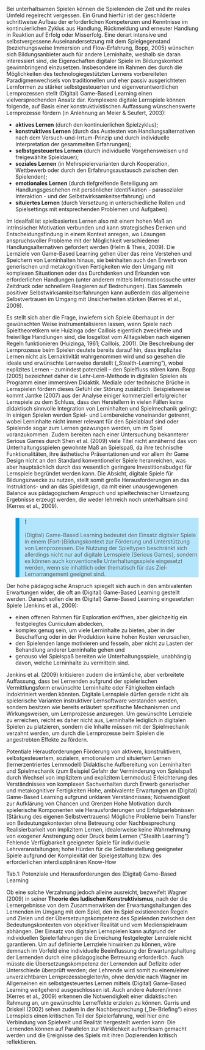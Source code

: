 Bei unterhaltsamen Spielen können die Spielenden die Zeit und ihr reales Umfeld regelrecht vergessen. Ein Grund hierfür ist der geschilderte schrittweise Aufbau der erforderlichen Kompetenzen und Kenntnisse im kontinuierlichen Zyklus aus Handlung, Rückmeldung und erneuter Handlung in Reaktion auf Erfolg oder Misserfolg. Eine derart intensive und selbstvergessene Auseinandersetzung mit dem Spielgegenstand (beziehungsweise Immersion und Flow-Erfahrung, Bopp, 2005) wünschen sich Bildungsanbieter auch für andere Lerninhalte, weshalb sie daran interessiert sind, die Eigenschaften digitaler Spiele im Bildungskontext gewinnbringend einzusetzen. Insbesondere im Rahmen des durch die Möglichkeiten des technologiegestützten Lernens vorbereiteten Paradigmenwechsels von traditionellen und eher passiv ausgerichteten Lernformen zu stärker selbstgesteuerten und eigenverantwortlichen Lernprozessen stellt (Digital) Game-Based Learning einen vielversprechenden Ansatz dar. Komplexere digitale Lernspiele können folgende, auf Basis einer konstruktivistischen Auffassung wünschenswerte Lernprozesse fördern (in Anlehnung an Meier &amp; Seufert, 2003):

- **aktives Lernen** (durch den kontinuierlichen Spielzyklus);
- **konstruktives Lernen** (durch das Austesten von Handlungsalternativen nach dem Versuch-und-Irrtum-Prinzip und durch individuelle Interpretation der gesammelten Erfahrungen);
- **selbstgesteuertes Lernen** (durch individuelle Vorgehensweisen und freigewählte Spieldauer);
- **soziales Lernen** (in Mehrspielervarianten durch Kooperation, Wettbewerb oder durch den Erfahrungsaustausch zwischen den Spielenden);
- **emotionales** **Lernen** (durch tiefgreifende Beteiligung am Handlungsgeschehen mit persönlicher Identifikation - parasozialer Interaktion - und der Selbstwirksamkeitserfahrung) und
- **situiertes Lernen** (durch Versetzung in unterschiedliche Rollen und Spielsettings mit entsprechenden Problemen und Aufgaben).

Im Idealfall ist spielbasiertes Lernen also mit einem hohen Maß an intrinsischer Motivation verbunden und kann strategisches Denken und Entscheidungsfindung in einem Kontext anregen, wo Lösungen anspruchsvoller Probleme mit der Möglichkeit verschiedener Handlungsalternativen gefordert werden (Helm &amp; Theis, 2009). Die Lernziele von Game-Based Learning gehen über das reine Verstehen und Speichern von Lerninhalten hinaus, sie beinhalten auch den Erwerb von generischen und metakognitiven Fertigkeiten wie den Umgang mit komplexen Situationen oder das Durchdenken und Erkunden von erforderlichen Handlungen (unter anderem mittels Informationssuche unter Zeitdruck oder schnellem Reagieren auf Bedrohungen). Das Sammeln positiver Selbstwirksamkeitserfahrungen kann außerdem das allgemeine Selbstvertrauen im Umgang mit Unsicherheiten stärken (Kerres et al., 2009).

Es stellt sich aber die Frage, inwiefern sich Spiele überhaupt in der gewünschten Weise instrumentalisieren lassen, wenn Spiele nach Spieltheoretikern wie Huizinga oder Caillois eigentlich zweckfreie und freiwillige Handlungen sind, die losgelöst vom Alltagsleben nach eigenen Regeln funktionieren (Huizinga, 1961; Caillois, 2001). Die Beschreibung der Lernprozesse beim Spielen deutete bereits darauf hin, dass implizites Lernen nicht als Lernaktivität wahrgenommen wird und so gesehen die ideale und erwünschte Lernweise darstellt („Stealth-Learning“), wobei explizites Lernen – zumindest potenziell – den Spielfluss stören kann. Bopp (2005) bezeichnet daher die Lehr-Lern-Methode in digitalen Spielen als Programm einer immersiven Didaktik. Mediale oder technische Brüche in Lernspielen fördern dieses Gefühl der Störung zusätzlich. Beispielsweise kommt Jantke (2007) aus der Analyse einiger kommerziell erfolgreicher Lernspiele zu dem Schluss, dass den Herstellern in vielen Fällen keine didaktisch sinnvolle Integration von Lerninhalten und Spielmechanik gelingt: In einigen Spielen werden Spiel- und Lernbereiche voneinander getrennt, wobei Lerninhalte nicht immer relevant für den Spielablauf sind oder Spielende sogar zum Lernen gezwungen werden, um im Spiel voranzukommen. Zudem bereiten nach einer Untersuchung bekannterer Serious Games durch Shen et al. (2009) viele Titel nicht annähernd das von Unterhaltungsspielen gewohnte Maß an Spielspaß, da ihre technische Funktionalitäten, ihre ästhetische Präsentationen und vor allem ihr Game Design nicht an den Standard konventioneller Spiele heranreichen, was aber hauptsächlich durch das wesentlich geringere Investitionsbudget für Lernspiele begründet werden kann. Die Absicht, digitale Spiele für Bildungszwecke zu nutzen, stellt somit große Herausforderungen an das Instruktions- und an das Spieldesign, da mit einer unausgewogenen Balance aus pädagogischem Anspruch und spieltechnischer Umsetzung Ergebnisse erzeugt werden, die weder lehrreich noch unterhaltsam sind (Kerres et al., 2009).

<blockquote style="background: #B3E5FC; border-left: 10px solid #039BE5">

### !

(Digital) Game-Based Learning bedeutet den Einsatz digitaler Spiele in einem (Fort-)Bildungskontext zur Förderung und Unterstützung von Lernprozessen. Die Nutzung der Spieltypen beschränkt sich allerdings nicht nur auf digitale Lernspiele (Serious Games), sondern es können auch konventionelle Unterhaltungsspiele eingesetzt werden, wenn sie inhaltlich oder thematisch für das Ziel-Lernarrangement geeignet sind.

</blockquote>

Der hohe pädagogische Anspruch spiegelt sich auch in den ambivalenten Erwartungen wider, die oft an (Digital) Game-Based Learning gestellt werden. Danach sollen die im (Digital) Game-Based Learning eingesetzten Spiele (Jenkins et al., 2009):

- einen offenen Rahmen für Exploration eröffnen, aber gleichzeitig ein festgelegtes Curriculum abdecken,
- komplex genug sein, um viele Lerninhalte zu bieten, aber in der Beschaffung oder in der Produktion keine hohen Kosten verursachen,
- den Spielenden lange motivieren und fesseln, aber nicht zu Lasten der Behandlung anderer Lerninhalte gehen und
- genauso viel Spielspaß bereiten wie Unterhaltungsspiele, unabhängig davon, welche Lerninhalte zu vermitteln sind.

Jenkins et al. (2009) kritisieren zudem die irrtümliche, aber verbreitete Auffassung, dass bei Lernenden aufgrund der spielerischen Vermittlungsform erwünschte Lerninhalte oder Fähigkeiten einfach indoktriniert werden könnten. Digitale Lernspiele dürfen gerade nicht als spielerische Varianten instruktiver Lernsoftware verstanden werden, sondern besitzen wie bereits erläutert spezifische Mechanismen und Wirkungsweisen, um Lernprozesse anzuregen. Um gewünschte Lernziele zu erreichen, reicht es daher nicht aus, Lerninhalte lediglich in digitalen Spielen zu platzieren, sondern die Inhalte müssen mit der Spielmechanik verzahnt werden, um durch die Lernprozesse beim Spielen die angestrebten Effekte zu fördern.

Potentiale Herausforderungen Förderung von aktivem, konstruktivem, selbstgesteuertem, sozialem, emotionalem und situiertem Lernen (lernerzentriertes Lernmodell) Didaktische Aufbereitung von Lerninhalten und Spielmechanik (zum Beispiel Gefahr der Verminderung von Spielspaß durch Wechsel von implizitem und explizitem Lernmodus) Erleichterung des Verständnisses von komplexen Sachverhalten durch Erwerb generischer und metakognitiver Fertigkeiten Hohe, ambivalente Erwartungen an (Digital) Game-Based Learning aufgrund unklaren Verständnisses; Notwendigkeit zur Aufklärung von Chancen und Grenzen Hohe Motivation durch spielerische Komponenten wie Herausforderungen und Erfolgserlebnissen (Stärkung des eigenen Selbstvertrauens) Mögliche Probleme beim Transfer von Bedeutungskontexten ohne Betreuung oder Nachbesprechung Realisierbarkeit von implizitem Lernen, idealerweise keine Wahrnehmung von exogener Anstrengung oder Druck beim Lernen ("Stealth Learning") Fehlende Verfügbarkeit geeigneter Spiele für individuelle Lehrveranstaltungen; hohe Hürden für die Selbsterstellung geeigneter Spiele aufgrund der Komplexität der Spielgestaltung bzw. des erforderlichen interdisziplinären Know-How

</blockquote>

Tab.1: Potenziale und Herausforderungen des (Digital) Game-Based Learning

Ob eine solche Verzahnung jedoch alleine ausreicht, bezweifelt Wagner (2009) in seiner **Theorie des ludischen Konstruktivismus**, nach der die Lernergebnisse von dem Zusammenwirken der Erwartungshaltungen des Lernenden im Umgang mit dem Spiel, den im Spiel existierenden Regeln und Zielen und der Übersetzungskompetenz des Spielenden zwischen den Bedeutungskontexten von objektiver Realität und vom Medienspielraum abhängen. Der Einsatz von digitalen Lernspielen kann aufgrund der individuellen Spielerfahrungen die Erreichung festgelegter Lernziele nicht garantieren. Um auf definierte Lernziele hinwirken zu können, wäre demnach im Vorfeld eine individuelle Beeinflussung der Erwartungshaltung der Lernenden durch eine pädagogische Betreuung erforderlich. Auch müsste die Übersetzungskompetenz der Lernenden auf Defizite oder Unterschiede überprüft werden; der Lehrende wird somit zu einem/einer unverzichtbaren Lernprozessbegleiter/in, ohne den/die nach Wagner im Allgemeinen ein selbstgesteuertes Lernen mittels (Digital) Game-Based Learning weitgehend ausgeschlossen ist. Auch andere Autoren/innen (Kerres et al., 2009) erkennen die Notwendigkeit einer didaktischen Rahmung an, um gewünschte Lerneffekte erzielen zu können. Garris und Driskell (2002) sehen zudem in der Nachbesprechung („De-Briefing“) eines Lernspiels einen kritischen Teil der Spielerfahrung, weil hier eine Verbindung von Spielwelt und Realität hergestellt werden kann: Die Lernenden können auf Parallelen zur Wirklichkeit aufmerksam gemacht werden und die Ereignisse des Spiels mit ihren Dozierenden kritisch reflektieren.
